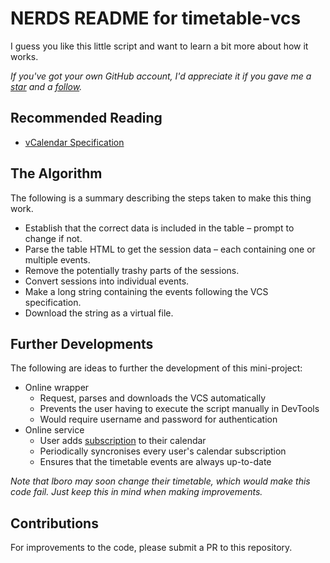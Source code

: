 # NERDS README for timetable-vcs
I guess you like this little script and want to learn a bit more about how it works.

_If you've got your own GitHub account, I'd appreciate it if you gave me a [star](https://github.com/james2mid/timetable-vcs) and a [follow](https://github.com/james2mid)._

## Recommended Reading
  * [vCalendar Specification](https://icalendar.org/RFC-Specifications/iCalendar-RFC-5545/)

## The Algorithm
The following is a summary describing the steps taken to make this thing work.

* Establish that the correct data is included in the table – prompt to change if not.
* Parse the table HTML to get the session data – each containing one or multiple events.
* Remove the potentially trashy parts of the sessions.
* Convert sessions into individual events.
* Make a long string containing the events following the VCS specification.
* Download the string as a virtual file.

## Further Developments
The following are ideas to further the development of this mini-project:

* Online wrapper
  * Request, parses and downloads the VCS automatically
  * Prevents the user having to execute the script manually in DevTools
  * Would require username and password for authentication
* Online service
  * User adds [subscription](https://en.wikipedia.org/wiki/CalDAV) to their calendar
  * Periodically syncronises every user's calendar subscription
  * Ensures that the timetable events are always up-to-date

_Note that lboro may soon change their timetable, which would make this code fail. Just keep this in mind when making improvements._

## Contributions
For improvements to the code, please submit a PR to this repository.